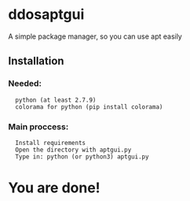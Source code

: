 # ddosaptgui
A simple package manager, so you can use apt easily
## Installation
  ### Needed:
      python (at least 2.7.9)
      colorama for python (pip install colorama)
  ### Main proccess:
      Install requirements
      Open the directory with aptgui.py
      Type in: python (or python3) aptgui.py
# You are done!

